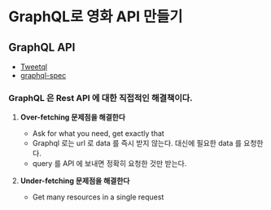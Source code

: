 # GraphQL로 영화 API 만들기

## GraphQL API

- [Tweetql](/Tweetql/)
- [graphql-spec](https://github.com/graphql/graphql-spec)

### GraphQL 은 Rest API 에 대한 직접적인 해결책이다.

1. <b>Over-fetching 문제점을 해결한다</b>
   
   - Ask for what you need, get exactly that
   - Graphql 로는 url 로 data 를 즉시 받지 않는다. 대신에 필요한 data 를 요청한다.
   - query 를 API 에 보내면 정확히 요청한 것만 받는다.


2. <b>Under-fetching 문제점을 해결한다</b>
   - Get many resources in a single request

